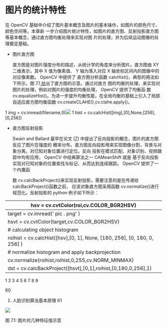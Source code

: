 # 图片的统计特性

<a name="_page65_x72.00_y266.14"></a>在 OpenCV 基础中介绍了图片基本概念及图片的基本操作，如图片的颜色尺寸、颜色空间等。本章新 一步介绍图片统计特性，如图片的直方图、反射投影直方图等基本概念，通过直方图均衡处理来实现对图 片的处理，并为后续运动图像的处理奠定基础。

- 图片直方图

  直方图是对图片强度分布的描述，从统计学的角度来分析图片。直方图由 XY 二维表示，其中 X 值为像素值、 Y 轴为落入对应 X 轴坐标区间内的图像中的对应像素数。 OpenCV 中提供了 直方图分析函数 calcHist()，典型的用法如下所示。图 7.1[ 给](#_page66_x72.00_y64.23)出了直方图的示意。通过对直方 图的均衡的处理，来实现对图片的处理，例如对图片的强度的均衡处理， OpenCV 提供了均衡函 数 cv.equalizeHist()。为进一步提升均衡性能，在全局均衡的基础上引入了局部自适应直方图均衡函数 cv.createCLAHE(),cv.clahe.apply()。

1  img = cv.imread(filename,0)![](Aspose.Words.b353301d-f3c7-44fc-a0ef-0183eb531768.097.png)
1  hist = cv.calcHist([img],[0],None,[256],[0,256])
- 直方图反射投影

  Swain and Ballard 最早在论文 [[7](#_page123_x72.00_y416.63)] 中提出了反向投影的概念，图片的直方图反应了图片在强度的 概率分布。直方图反向投影用来实现图像分割，背景与对象分离，对已知对象位置进行定位。反向 投影在模式匹配、对象识别、视频跟踪中均有应用， OpenCV 中经典算法之一 CAMeanShift 就是 基于反向投影实现对已知对象的位置查找与标记、从而达到连续跟踪。 OpenCV 提供了一个内置函

  数 cv.calcBackProject()来实现反射投影，需要注意的是在传递给 calcBackProject()函数之前， 应该对象直方图采用函数 cv.normalize()进行规范化。反射投影的 python 例子如下所示：



| hsv = cv.cvtColor(roi,cv.COLOR\_BGR2HSV)                                 |
| ------------------------------------------------------------------------ |
| target = cv.imread(' pic . png' )                                        |
| hsvt = cv.cvtColor(target,cv.COLOR\_BGR2HSV)                             |
| # calculating object histogram                                           |
| roihist = cv.calcHist([hsv],[0, 1], None, [180, 256], [0, 180, 0, 256] ) |
| # normalize histogram and apply backprojection                           |
| cv.normalize(roihist,roihist,0,255,cv.NORM\_MINMAX)                      |
| dst = cv.calcBackProject([hsvt],[0,1],roihist,[0,180,0,256],1)           |

1 2 3 4 5 6 7 8 9

60

1. 人脸识别算法基本原理 61

![](Aspose.Words.b353301d-f3c7-44fc-a0ef-0183eb531768.098.png)

<a name="_page66_x72.00_y64.23"></a>图 7.1: 图片的几种特征值示意
